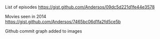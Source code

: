 

List of episodes https://gist.github.com/Andersos/09dc5d221d1fe44e3578

Movies seen in 2014 https://gist.github.com/Andersos/7465bc06d1fa2fd5ce5b

Github commit graph added to images
